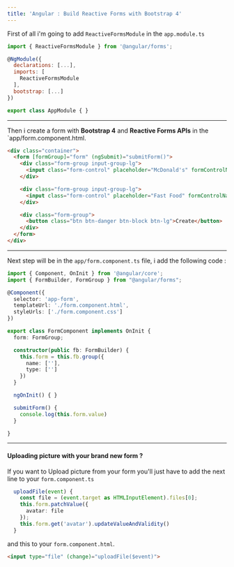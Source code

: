 ```yaml
---
title: 'Angular : Build Reactive Forms with Bootstrap 4'
---
```


First of all i'm going to add `ReactiveFormsModule` in the `app.module.ts`

```javascript
import { ReactiveFormsModule } from '@angular/forms';

@NgModule({
  declarations: [...],
  imports: [
    ReactiveFormsModule
  ],
  bootstrap: [...]
})

export class AppModule { }
```  
---
Then i create a form with **Bootstrap 4** and **Reactive Forms APIs** in the `app/form.component.html.

```html
<div class="container">
  <form [formGroup]="form" (ngSubmit)="submitForm()">
    <div class="form-group input-group-lg">
      <input class="form-control" placeholder="McDonald's" formControlName="name">
    </div>

    <div class="form-group input-group-lg">
      <input class="form-control" placeholder="Fast Food" formControlName="type">
    </div>

    <div class="form-group">
      <button class="btn btn-danger btn-block btn-lg">Create</button>
    </div>
  </form>
</div>
```  
---
Next step will be in the `app/form.component.ts` file, i add the following code :
```typescript 
import { Component, OnInit } from '@angular/core';
import { FormBuilder, FormGroup } from "@angular/forms";

@Component({
  selector: 'app-form',
  templateUrl: './form.component.html',
  styleUrls: ['./form.component.css']
})

export class FormComponent implements OnInit {
  form: FormGroup;

  constructor(public fb: FormBuilder) {
    this.form = this.fb.group({
      name: [''],
      type: ['']
    })
  }

  ngOnInit() { }

  submitForm() {
    console.log(this.form.value)
  }

}
```
---   
#### Uploading picture with your brand new form ?  

If you want to Upload picture from your form you'll just have to add the next line to your `form.component.ts`
```typescript
  uploadFile(event) {
    const file = (event.target as HTMLInputElement).files[0];
    this.form.patchValue({
      avatar: file
    });
    this.form.get('avatar').updateValueAndValidity()
  }
```
and this to your `form.component.html`.
```html
<input type="file" (change)="uploadFile($event)">
```